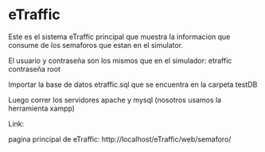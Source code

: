 eTraffic
========

Este es el sistema eTraffic principal que muestra la informacion que consume de los semaforos que estan en el simulator.

El usuario y contraseña son los mismos que en el simulador:
etraffic
contraseña root

Importar la base de datos etraffic.sql que se encuentra en la carpeta testDB

Luego correr los servidores apache y mysql (nosotros usamos la herramienta xampp)

Link:

pagina principal de eTraffic:
http://localhost/eTraffic/web/semaforo/
